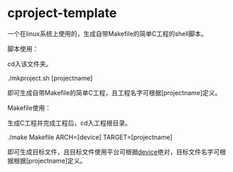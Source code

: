 # cproject-template

一个在linux系统上使用的，生成自带Makefile的简单C工程的shell脚本。

脚本使用：

cd入该文件夹。

./mkproject.sh [projectname]

即可生成自带Makefile的简单C工程，且工程名字可根据[projectname]定义。

Makefile使用：

生成C工程并完成工程后，cd入工程根目录。

./make Makefile ARCH=[device] TARGET=[projectname]

即可生成目标文件，且目标文件使用平台可根据[device](x86/aarch64)绝对，目标文件名字可根据根据[projectname]定义。
